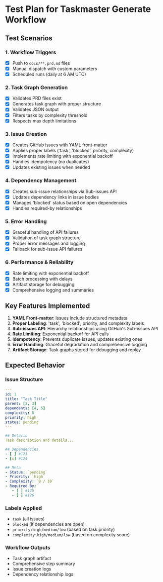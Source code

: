 # Test Plan for Taskmaster Generate Workflow

## Test Scenarios

### 1. Workflow Triggers
- [x] Push to `docs/**.prd.md` files
- [x] Manual dispatch with custom parameters
- [x] Scheduled runs (daily at 6 AM UTC)

### 2. Task Graph Generation
- [x] Validates PRD files exist
- [x] Generates task graph with proper structure
- [x] Validates JSON output
- [x] Filters tasks by complexity threshold
- [x] Respects max depth limitations

### 3. Issue Creation
- [x] Creates GitHub issues with YAML front-matter
- [x] Applies proper labels ('task', 'blocked', priority, complexity)
- [x] Implements rate limiting with exponential backoff
- [x] Handles idempotency (no duplicates)
- [x] Updates existing issues when needed

### 4. Dependency Management
- [x] Creates sub-issue relationships via Sub-issues API
- [x] Updates dependency links in issue bodies
- [x] Manages 'blocked' status based on open dependencies
- [x] Handles required-by relationships

### 5. Error Handling
- [x] Graceful handling of API failures
- [x] Validation of task graph structure
- [x] Proper error messages and logging
- [x] Fallback for sub-issue API failures

### 6. Performance & Reliability
- [x] Rate limiting with exponential backoff
- [x] Batch processing with delays
- [x] Artifact storage for debugging
- [x] Comprehensive logging and summaries

## Key Features Implemented

1. **YAML Front-matter**: Issues include structured metadata
2. **Proper Labeling**: 'task', 'blocked', priority, and complexity labels
3. **Sub-issues API**: Hierarchy relationships using GitHub's Sub-issues API
4. **Rate Limiting**: Exponential backoff for API calls
5. **Idempotency**: Prevents duplicate issues, updates existing ones
6. **Error Handling**: Graceful degradation and comprehensive logging
7. **Artifact Storage**: Task graphs stored for debugging and replay

## Expected Behavior

### Issue Structure
```yaml
---
id: 1
title: "Task Title"
parent: [2, 3]
dependents: [4, 5]
complexity: 8
priority: high
status: pending
---

## Details
Task description and details...

## Dependencies
- [ ] #123
- [x] #124

## Meta
- Status: `pending`
- Priority: `high`
- Complexity: `8 / 10`
- Required By:
   - [ ] #125
   - [ ] #126
```

### Labels Applied
- `task` (all issues)
- `blocked` (if dependencies are open)
- `priority:high/medium/low` (based on task priority)
- `complexity:high/medium/low` (based on complexity score)

### Workflow Outputs
- Task graph artifact
- Comprehensive step summary
- Issue creation logs
- Dependency relationship logs